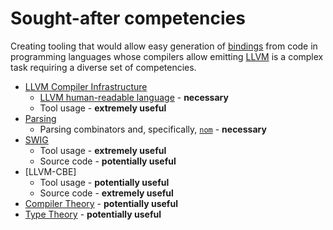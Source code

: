 # Sought-after competencies

Creating tooling that would allow easy generation of [bindings] from code in programming languages whose compilers allow emitting [LLVM] is a complex task requiring a diverse set of competencies.

* [LLVM Compiler Infrastructure]
  - [LLVM human-readable language][LLVM] - **necessary**
  - Tool usage - **extremely useful**
* [Parsing]
  - Parsing combinators and, specifically, [`nom`] - **necessary**
* [SWIG]
  - Tool usage - **extremely useful**
  - Source code - **potentially useful**
* [LLVM-CBE]
  - Tool usage - **potentially useful**
  - Source code - **extremely useful**
* [Compiler Theory] - **potentially useful**
* [Type Theory] - **potentially useful**

[bindings]: https://en.wikipedia.org/wiki/Language_binding
[LLVM]: https://llvm.org/docs/LangRef.html#abstract
[LLVM Compiler Infrastructure]: https://llvm.org/
[Parsing]: https://en.wikipedia.org/wiki/Parsing
[`nom`]: https://crates.io/crates/nom
[Compiler Theory]: https://en.wikipedia.org/wiki/Compiler#Compiler_construction
[Type Theory]: https://en.wikipedia.org/wiki/Type_theory
[SWIG]: http://www.swig.org/
